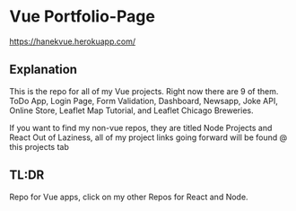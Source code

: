 # Vue Portfolio-Page
https://hanekvue.herokuapp.com/

## Explanation

This is the repo for all of my Vue projects. Right now there are 9 of them.
ToDo App, Login Page, Form Validation, Dashboard, Newsapp, Joke API, Online Store,
Leaflet Map Tutorial, and Leaflet Chicago Breweries.

If you want to find my non-vue repos, they are titled Node Projects and React
Out of Laziness, all of my project links going forward will be found @ this projects tab 

## TL:DR
Repo for Vue apps, click on my other Repos for React and Node.